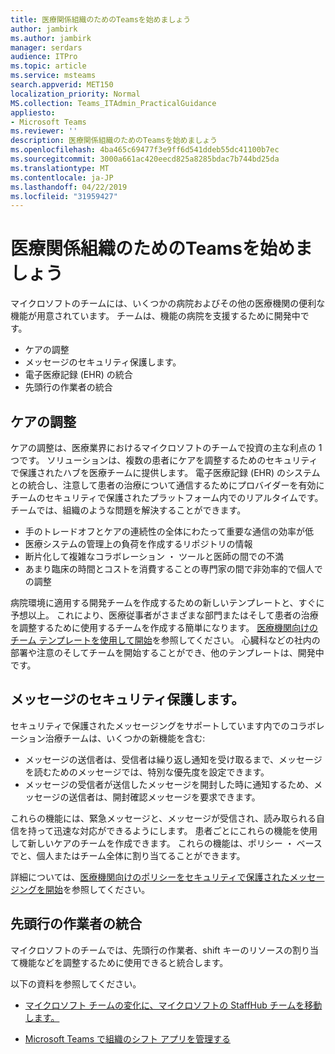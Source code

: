 ```yaml
---
title: 医療関係組織のためのTeamsを始めましょう
author: jambirk
ms.author: jambirk
manager: serdars
audience: ITPro
ms.topic: article
ms.service: msteams
search.appverid: MET150
localization_priority: Normal
MS.collection: Teams_ITAdmin_PracticalGuidance
appliesto:
- Microsoft Teams
ms.reviewer: ''
description: 医療関係組織のためのTeamsを始めましょう
ms.openlocfilehash: 4ba465c69477f3e9ff6d541ddeb55dc41100b7ec
ms.sourcegitcommit: 3000a661ac420eecd825a8285bdac7b744bd25da
ms.translationtype: MT
ms.contentlocale: ja-JP
ms.lasthandoff: 04/22/2019
ms.locfileid: "31959427"
---
```

# <a name="get-started-with-teams-for-healthcare-organizations"></a>医療関係組織のためのTeamsを始めましょう

マイクロソフトのチームには、いくつかの病院およびその他の医療機関の便利な機能が用意されています。 チームは、機能の病院を支援するために開発中です。

- ケアの調整
- メッセージのセキュリティ保護します。
- 電子医療記録 (EHR) の統合
- 先頭行の作業者の統合

## <a name="care-coordination"></a>ケアの調整

ケアの調整は、医療業界におけるマイクロソフトのチームで投資の主な利点の 1 つです。 ソリューションは、複数の患者にケアを調整するためのセキュリティで保護されたハブを医療チームに提供します。 電子医療記録 (EHR) のシステムとの統合し、注意して患者の治療について通信するためにプロバイダーを有効にチームのセキュリティで保護されたプラットフォーム内でのリアルタイムです。 チームでは、組織のような問題を解決することができます。

- 手のトレードオフとケアの連続性の全体にわたって重要な通信の効率が低
- 医療システムの管理上の負荷を作成するリポジトリの情報
- 断片化して複雑なコラボレーション ・ ツールと医師の間での不満
- あまり臨床の時間とコストを消費することの専門家の間で非効率的で個人での調整

病院環境に適用する開発チームを作成するための新しいテンプレートと、すぐに予想以上。 これにより、医療従事者がさまざまな部門またはそして患者の治療を調整するために使用するチームを作成する簡単になります。 [医療機関向けのチーム テンプレートを使用して開始](healthcare-templates.md)を参照してください。 心臓科などの社内の部署や注意のそしてチームを開始することができ、他のテンプレートは、開発中です。

## <a name="secure-messaging"></a>メッセージのセキュリティ保護します。

セキュリティで保護されたメッセージングをサポートしています内でのコラボレーション治療チームは、いくつかの新機能を含む:

- メッセージの送信者は、受信者は繰り返し通知を受け取るまで、メッセージを読むためのメッセージでは、特別な優先度を設定できます。
- メッセージの受信者が送信したメッセージを開封した時に通知するため、メッセージの送信者は、開封確認メッセージを要求できます。

これらの機能には、緊急メッセージと、メッセージが受信され、読み取られる自信を持って迅速な対応ができるようにします。 患者ごとにこれらの機能を使用して新しいケアのチームを作成できます。 これらの機能は、ポリシー ・ ベースでと、個人またはチーム全体に割り当てることができます。

詳細については、[医療機関向けのポリシーをセキュリティで保護されたメッセージングを開始](messaging-policies-hc.md)を参照してください。

## <a name="firstline-worker-integration"></a>先頭行の作業者の統合

マイクロソフトのチームでは、先頭行の作業者、shift キーのリソースの割り当て機能などを調整するために使用できると統合します。

 以下の資料を参照してください。

- [マイクロソフト チームの変化に、マイクロソフトの StaffHub チームを移動します。](../shifts/move-staffhub-teams-to-shifts-in-teams.md)

- [Microsoft Teams で組織のシフト アプリを管理する](../shifts/manage-the-shifts-app-for-your-organization-in-teams.md)
